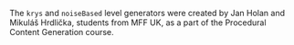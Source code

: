 The `krys` and `noiseBased` level generators were created by Jan Holan and Mikuláš Hrdlička, students from MFF UK, as a part of the Procedural Content Generation course.
